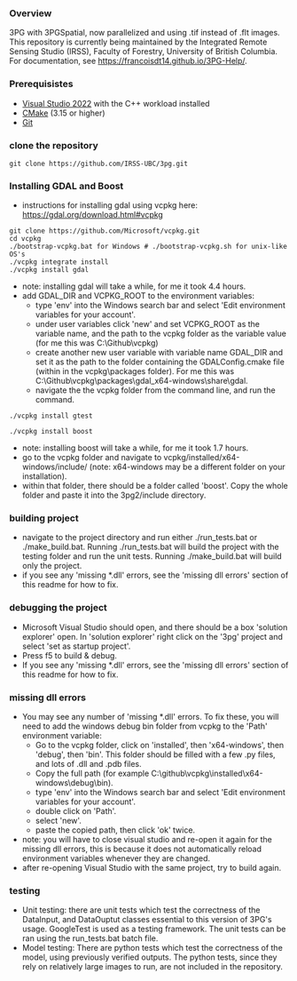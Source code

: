 ### Overview
3PG with 3PGSpatial, now parallelized and using .tif instead of .flt images. This repository is currently being maintained by the Integrated Remote Sensing Studio (IRSS), Faculty of Forestry, University of British Columbia. For documentation, see https://francoisdt14.github.io/3PG-Help/.

### Prerequisistes
* [Visual Studio 2022](https://visualstudio.microsoft.com/vs/) with the C++ workload installed
* [CMake](https://cmake.org/download/) (3.15 or higher)
* [Git](https://git-scm.com/download/win)

### clone the repository
```
git clone https://github.com/IRSS-UBC/3pg.git
```

### Installing GDAL and Boost
 - instructions for installing gdal using vcpkg here: https://gdal.org/download.html#vcpkg
```
git clone https://github.com/Microsoft/vcpkg.git
cd vcpkg
./bootstrap-vcpkg.bat for Windows # ./bootstrap-vcpkg.sh for unix-like OS's
./vcpkg integrate install
./vcpkg install gdal
```
 - note: installing gdal will take a while, for me it took 4.4 hours.
 - add GDAL_DIR and VCPKG_ROOT to the environment variables:
   - type 'env' into the Windows search bar and select 'Edit environment variables for your account'.
   - under user variables click 'new' and set VCPKG_ROOT as the variable name, and the path to the vcpkg folder as the variable value (for me this was C:\Github\vcpkg)
   - create another new user variable with variable name GDAL_DIR and set it as the path to the folder containing the GDALConfig.cmake file (within in the vcpkg\packages folder). For me this was C:\Github\vcpkg\packages\gdal_x64-windows\share\gdal.
   - navigate the the vcpkg folder from the command line, and run the command.
```
./vcpkg install gtest
```
```
./vcpkg install boost
```
- note: installing boost will take a while, for me it took 1.7 hours.
- go to the vcpkg folder and navigate to vcpkg/installed/x64-windows/include/ (note: x64-windows may be a different folder on your installation).
- within that folder, there should be a folder called 'boost'. Copy the whole folder and paste it into the 3pg2/include directory.

### building project
 - navigate to the project directory and run either ./run_tests.bat or ./make_build.bat.
Running ./run_tests.bat will build the project with the testing folder and run the
unit tests. Running ./make_build.bat will build only the project.
 - if you see any 'missing *.dll' errors, see the 'missing dll errors' section of this readme for how to fix.

### debugging the project
 - Microsoft Visual Studio should open, and there should be a box 'solution explorer' open. In 'solution explorer' right click on the '3pg' project and select 'set as startup project'.
 - Press f5 to build & debug.
 -  If you see any 'missing *.dll' errors, see the 'missing dll errors' section of this readme for how to fix.

### missing dll errors
 - You may see any number of 'missing *.dll' errors. To fix these, you will need to add the windows debug bin folder from vcpkg to the 'Path' environment variable:
   - Go to the vcpkg folder, click on 'installed', then 'x64-windows', then 'debug', then 'bin'. This folder should be filled with a few .py files, and lots of .dll and .pdb files. 
   - Copy the full path (for example C:\github\vcpkg\installed\x64-windows\debug\bin).
   - type 'env' into the Windows search bar and select 'Edit environment variables for your account'.
   - double click on 'Path'.
   - select 'new'.
   - paste the copied path, then click 'ok' twice.
- note: you will have to close visual studio and re-open it again for the missing dll errors, this is because it does not automatically reload environment variables whenever they are changed.
- after re-opening Visual Studio with the same project, try to build again.

### testing
 - Unit testing: there are unit tests which test the correctness of the DataInput, and DataOuptut classes essential to this version of 3PG's usage. GoogleTest is used as a testing framework. The unit tests can be ran using the run_tests.bat batch file.
 - Model testing: There are python tests which test the correctness of the model, using previously verified outputs. The python tests, since they rely on relatively large images to run, are not included in the repository.
